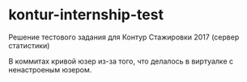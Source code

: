 # kontur-internship-test
Решение тестового задания для Контур Стажировки 2017 (сервер статистики)

В коммитах кривой юзер из-за того, что делалось в виртуалке с ненастроеным юзером.
